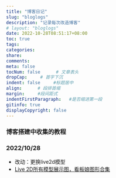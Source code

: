 ```yaml
---
title: "博客日记"
slug: "bloglogs"
description: "记录每次改造博客"
# layout: "bloglogs"
date: 2022-10-28T08:51:17+08:00
toc: true
tags: 
categories:
share:
comments:
meta: false
tocNum: false      # 文章表头
dropCap:     # 首字下沉
indent: false     #标题居中
align:      # 段排首缩
margin:     #段间距式
indentFirstParagraph:   #是否缩进第一段
gitinfo: true
displayCopyright: false
---
```


### 博客搭建中收集的教程



### 2022/10/28

- 改动：更换live2d模型
- [Live 2D所有模型展示图，看板娘图形合集](https://cloud.tencent.com/developer/article/2048383)

